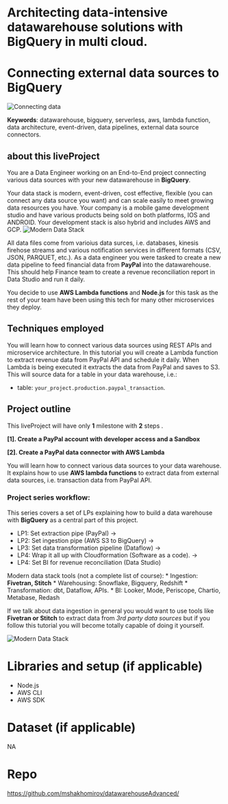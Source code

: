 
# Architecting data-intensive datawarehouse solutions with BigQuery in multi cloud.
# **Connecting external data sources to BigQuery**
![Connecting data](https://mydataschool.com/liveprojects/img/s2-intro-1.png)

**Keywords**: datawarehouse, bigquery, serverless, aws, lambda function, data architecture, event-driven, data pipelines, external data source connectors.

## about this liveProject

You are a Data Engineer working on an End-to-End project connecting various data sources with your new datawarehouse in **BigQuery**.

Your data stack is modern, event-driven, cost effective, flexible (you can connect any data source you want) and can scale easily to meet growing data resources you have. Your company is a mobile game development studio and have various products being sold on both platforms, IOS and ANDROID. Your development stack is also hybrid and includes AWS and GCP. 
![Modern Data Stack](https://mydataschool.com/liveprojects/img/modernDataStack.png)

All data files come from varioius data surces, i.e. databases, kinesis firehose streams and various notification services in different formats (CSV, JSON, PARQUET, etc.).
As a data engineer you were tasked to create a new data pipeline to feed financial data from **PayPal** into the datawarehouse. This should help Finance team to create a revenue reconciliation report in Data Studio and run it daily. 

You decide to use **AWS Lambda functions** and **Node.js** for this task as the rest of your team have been using this tech for many other microservices they deploy.

## Techniques employed

You will learn how to connect various data sources using REST APIs and microservice architecture. In this tutorial you will create a Lambda function to extract revenue data from PayPal API and schedule it daily.
When Lambda is being executed it extracts the data from PayPal and saves to S3. This will source data for a table in your data warehouse, i.e.:
- table: `your_project.production.paypal_transaction`.

## Project outline

This liveProject will have only **1** milestone with **2** steps .

**[1]. Create a PayPal account with developer access and a Sandbox**

**[2]. Create a PayPal data connector with AWS Lambda**


You will learn how to connect various data sources to your data warehouse. It explains how to use **AWS lambda functions** to extract data from external data sources, i.e. transaction data from PayPal API.

### Project series workflow: 
This series covers a set of LPs explaining how to build a data warehouse with **BigQuery** as a central part of this project.

* LP1: Set extraction pipe (PayPal) -> 
* LP2: Set ingestion pipe (AWS S3 to BigQuery) -> 
* LP3: Set data transformation pipeline (Dataflow) -> 
* LP4: Wrap it all up with Cloudformation (Software as a code). ->
* LP4: Set BI for revenue reconciliation (Data Studio) 

Modern data stack tools (not a complete list of course):
    * Ingestion: **Fivetran, Stitch**
    * Warehousing: Snowflake, Bigquery, Redshift
    * Transformation: dbt, Dataflow, APIs.
    * BI: Looker, Mode, Periscope, Chartio, Metabase, Redash

If we talk about data ingestion in general you would want to use tools like **Fivetran or Stitch** to extract data from *3rd party data sources* but if you follow this tutorial you will become totally capable of doing it yourself.

![Modern Data Stack](https://mydataschool.com/liveprojects/img/modernDataStack.png)



# Libraries and setup (if applicable)

- Node.js
- AWS CLI
- AWS SDK



# Dataset (if applicable)

NA

# Repo
https://github.com/mshakhomirov/datawarehouseAdvanced/
